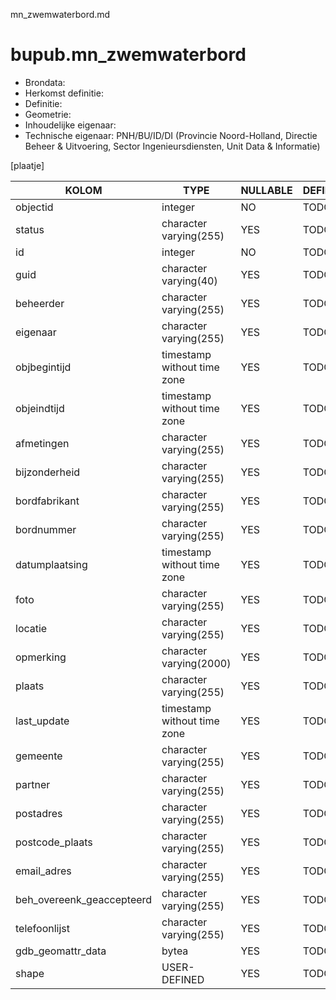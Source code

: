 mn_zwemwaterbord.md

# bupub.mn_zwemwaterbord


* Brondata: 
* Herkomst definitie: 
* Definitie: 
* Geometrie: 
* Inhoudelijke eigenaar: 
* Technische eigenaar: PNH/BU/ID/DI (Provincie Noord-Holland, Directie Beheer & Uitvoering, Sector Ingenieursdiensten, Unit Data & Informatie)

[plaatje]


|KOLOM                            |TYPE                       |NULLABLE|DEFINITIE|
|------                           |----                       |-----   |-----    |
|objectid                         |integer                    |NO      |TODO|
|status                           |character varying(255)     |YES     |TODO|
|id                               |integer                    |NO      |TODO|
|guid                             |character varying(40)      |YES     |TODO|
|beheerder                        |character varying(255)     |YES     |TODO|
|eigenaar                         |character varying(255)     |YES     |TODO|
|objbegintijd                     |timestamp without time zone|YES     |TODO|
|objeindtijd                      |timestamp without time zone|YES     |TODO|
|afmetingen                       |character varying(255)     |YES     |TODO|
|bijzonderheid                    |character varying(255)     |YES     |TODO|
|bordfabrikant                    |character varying(255)     |YES     |TODO|
|bordnummer                       |character varying(255)     |YES     |TODO|
|datumplaatsing                   |timestamp without time zone|YES     |TODO|
|foto                             |character varying(255)     |YES     |TODO|
|locatie                          |character varying(255)     |YES     |TODO|
|opmerking                        |character varying(2000)    |YES     |TODO|
|plaats                           |character varying(255)     |YES     |TODO|
|last_update                      |timestamp without time zone|YES     |TODO|
|gemeente                         |character varying(255)     |YES     |TODO|
|partner                          |character varying(255)     |YES     |TODO|
|postadres                        |character varying(255)     |YES     |TODO|
|postcode_plaats                  |character varying(255)     |YES     |TODO|
|email_adres                      |character varying(255)     |YES     |TODO|
|beh_overeenk_geaccepteerd        |character varying(255)     |YES     |TODO|
|telefoonlijst                    |character varying(255)     |YES     |TODO|
|gdb_geomattr_data                |bytea                      |YES     |TODO|
|shape                            |USER-DEFINED               |YES     |TODO|
